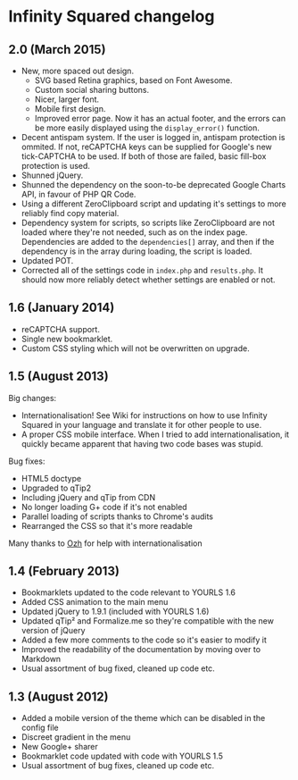 Infinity Squared changelog
==========================

2.0 (March 2015)
----------------
* New, more spaced out design.
  * SVG based Retina graphics, based on Font Awesome.
  * Custom social sharing buttons.
  * Nicer, larger font.
  * Mobile first design.
  * Improved error page. Now it has an actual footer, and the errors can be more easily displayed using the `display_error()` function.
* Decent antispam system. If the user is logged in, antispam protection is ommited. If not, reCAPTCHA keys can be supplied for Google's new tick-CAPTCHA to be used. If both of those are failed, basic fill-box protection is used.
* Shunned jQuery.
* Shunned the dependency on the soon-to-be deprecated Google Charts API, in favour of PHP QR Code.
* Using a different ZeroClipboard script and updating it's settings to more reliably find copy material.
* Dependency system for scripts, so scripts like ZeroClipboard are not loaded where they're not needed, such as on the index page. Dependencies are added to the `dependencies[]` array, and then if the dependency is in the array during loading, the script is loaded.
* Updated POT.
* Corrected all of the settings code in `index.php` and `results.php`. It should now more reliably detect whether settings are enabled or not.

1.6 (January 2014)
------------------
* reCAPTCHA support.
* Single new bookmarklet.
* Custom CSS styling which will not be overwritten on upgrade.

1.5 (August 2013)
-----------------
Big changes:
* Internationalisation! See Wiki for instructions on how to use Infinity Squared in your language and translate it for other people to use.
* A proper CSS mobile interface. When I tried to add internationalisation, it quickly became apparent that having two code bases was stupid.

Bug fixes:
* HTML5 doctype
* Upgraded to qTip2
* Including jQuery and qTip from CDN
* No longer loading G+ code if it's not enabled
* Parallel loading of scripts thanks to Chrome's audits
* Rearranged the CSS so that it's more readable

Many thanks to [Ozh](http://ozh.org) for help with internationalisation

1.4 (February 2013)
-------------------
* Bookmarklets updated to the code relevant to YOURLS 1.6
* Added CSS animation to the main menu
* Updated jQuery to 1.9.1 (included with YOURLS 1.6)
* Updated qTip² and Formalize.me so they're compatible with the new version of jQuery
* Added a few more comments to the code so it's easier to modify it
* Improved the readability of the documentation by moving over to Markdown
* Usual assortment of bug fixed, cleaned up code etc.

1.3 (August 2012)
-----------------
* Added a mobile version of the theme which can be disabled in the config file
* Discreet gradient in the menu
* New Google+ sharer
* Bookmarklet code updated with code with YOURLS 1.5
* Usual assortment of bug fixes, cleaned up code etc.
